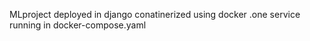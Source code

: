 MLproject deployed in django  conatinerized using docker .one service running in docker-compose.yaml
